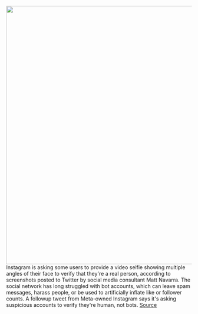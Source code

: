 <img src='https://cdn.vox-cdn.com/thumbor/atP7RyAuoVQrMarHsOg7-Kc9bKQ=/0x0:2040x1360/1200x800/filters:focal(857x517:1183x843)/cdn.vox-cdn.com/uploads/chorus_image/image/70151612/acastro_190919_1777_instagram_0002.0.0.png' width='700px' /><br/>
Instagram is asking some users to provide a video selfie showing multiple angles of their face to verify that they're a real person, according to screenshots posted to Twitter by social media consultant Matt Navarra. The social network has long struggled with bot accounts, which can leave spam messages, harass people, or be used to artificially inflate like or follower counts. A followup tweet from Meta-owned Instagram says it's asking suspicious accounts to verify they're human, not bots.
<a href='https://www.theverge.com/2021/11/16/22785931/instagram-video-selfie-identity-confirmation-bots-accounts'> Source <a/>